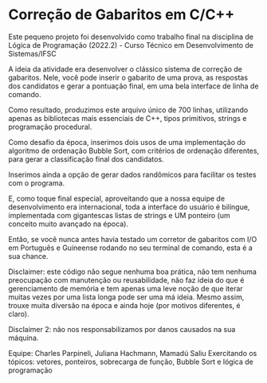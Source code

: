 # Correção de Gabaritos em C/C++

Este pequeno projeto foi desenvolvido como trabalho final na disciplina de Lógica de Programação (2022.2) - Curso Técnico em Desenvolvimento de Sistemas/IFSC

A ideia da atividade era desenvolver o clássico sistema de correção de gabaritos. Nele, você pode inserir o gabarito de uma prova, as respostas dos candidatos e gerar a pontuação final, em uma bela interface de linha de comando.  

Como resultado, produzimos este arquivo único de 700 linhas, utilizando apenas as bibliotecas mais essenciais de C++, tipos primitivos, strings e programação procedural. 

Como desafio da época, inserimos dois usos de uma implementação do algoritmo de ordenação Bubble Sort, com critérios de ordenação diferentes, para gerar a classificação final dos candidatos. 

Inserimos ainda a opção de gerar dados randômicos para facilitar os testes com o programa. 

E, como toque final especial, aproveitando que a nossa equipe de desenvolvimento era internacional, toda a interface do usuário é bilíngue, implementada com gigantescas listas de strings e UM ponteiro (um conceito muito avançado na época).

Então, se você nunca antes havia testado um corretor de gabaritos com I/O em Português e Guineense rodando no seu terminal de comando, esta é a sua chance. 


Disclaimer: este código não segue nenhuma boa prática, não tem nenhuma preocupação com manutenção ou reusabilidade, não faz ideia do que é gerenciamento de memória e tem apenas uma leve noção de que iterar muitas vezes por uma lista longa pode ser uma má ideia. Mesmo assim, trouxe muita diversão na época e ainda hoje (por motivos diferentes, é claro).

Disclaimer 2: não nos responsabilizamos por danos causados na sua máquina. 


Equipe: Charles Parpineli, Juliana Hachmann, Mamadú Saliu
Exercitando os tópicos: vetores, ponteiros, sobrecarga de função, Bubble Sort e lógica de programação
